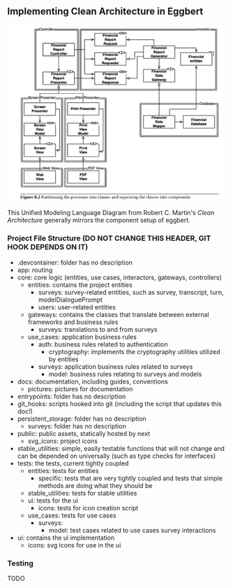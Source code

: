 ## Implementing Clean Architecture in Eggbert

![Good pic for understanding clean architecture in eggbert](/docs/pictures/ocp%20split.png)

This Unified Modeling Language Diagram from Robert C. Martin's _Clean Architecture_ generally mirrors the component setup of eggbert.

### Project File Structure (DO NOT CHANGE THIS HEADER, GIT HOOK DEPENDS ON IT)

-   .devcontainer: folder has no description
-   app: routing
-   core: core logic (entities, use cases, interactors, gateways, controllers)
	-   entities: contains the project entities
		-   surveys: survey-related entities, such as survey, transcript, turn, modelDialoguePrompt
		-   users: user-related entities
	-   gateways: contains the classes that translate between external frameworks and business rules
		-   surveys: translations to and from surveys
	-   use_cases: application business rules
		-   auth: business rules related to authentication
			-   cryptography: implements the cryptography utilities utilized by entities
		-   surveys: application business rules related to surveys
			-   model: business rules relating to surveys and models
-   docs: documentation, including guides, conventions
	-   pictures: pictures for documentation
-   entrypoints: folder has no description
-   git_hooks: scripts hooked into git (including the script that updates this doc!)
-   persistent_storage: folder has no description
	-   surveys: folder has no description
-   public: public assets, statically hosted by next
	-   svg_icons: project icons
-   stable_utilities: simple, easily testable functions that will not change and can be depended on universally (such as type checks for interfaces)
-   tests: the tests, current tightly coupled
	-   entities: tests for entities
		-   specific: tests that are very tightly coupled and tests that simple methods are doing what they should be
	-   stable_utilities: tests for stable utilities
	-   ui: tests for the ui
		-   icons: tests for icon creation script
	-   use_cases: tests for use cases
		-   surveys:
			-   model: test cases related to use cases survey interactions
-   ui: contains the ui implementation
	-   icons: svg icons for use in the ui



### Testing

TODO
